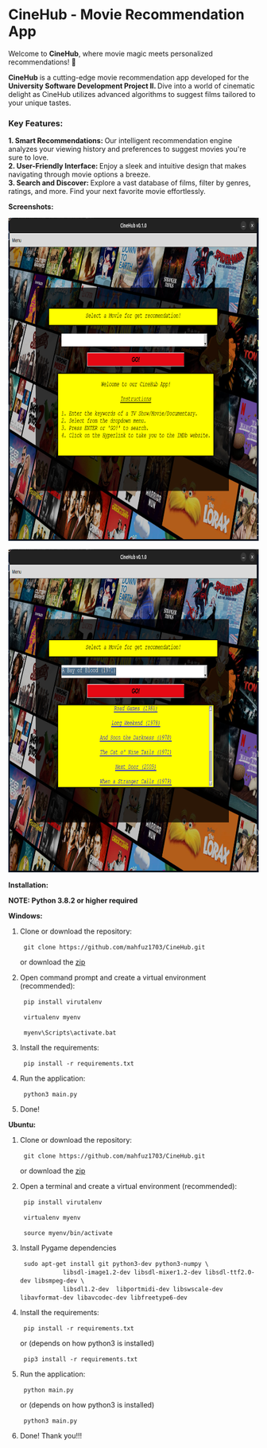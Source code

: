 <h1> CineHub - Movie Recommendation App </h1>

<p>Welcome to <b>CineHub</b>, where movie magic meets personalized recommendations! 🌟

<b>CineHub</b> is a cutting-edge movie recommendation app developed for the <b> University Software Development Project II. </b> Dive into a world of cinematic delight as CineHub utilizes advanced algorithms to suggest films tailored to your unique tastes.</p>

<h3>Key Features:</h3>
<p> <b> 1. Smart Recommendations: </b> Our intelligent recommendation engine analyzes your viewing history and preferences to suggest movies you're sure to love. <br>
<b> 2. User-Friendly Interface: </b>  Enjoy a sleek and intuitive design that makes navigating through movie options a breeze. <br>
<b> 3. Search and Discover: </b> Explore a vast database of films, filter by genres, ratings, and more. Find your next favorite movie effortlessly. </p>

<b> Screenshots: </b>
<p> <img src="./images/ss1.png" width=750 height=650> </img> </p>
<p> <img src="./images/ss2.png" width=750 height=650> </img> </p>


<b> Installation: </b>
<p> <b> NOTE: Python 3.8.2 or higher required </b> </p>
<p> <b> Windows: </b> </p>

<ol> 

<li> Clone or download the repository:
    <p> <code> git clone https://github.com/mahfuz1703/CineHub.git </code> </p>
    <p> or download the <a href="https://github.com/mahfuz1703/CineHub/archive/refs/heads/main.zip"> zip </a> </p>

</li>

<li> Open command prompt and create a virtual environment (recommended):
    <p> <code> pip install virutalenv </code></p>
    <p> <code> virtualenv myenv </code> </p>
    <p> <code> myenv\Scripts\activate.bat  </code></p>

</li>

<li> Install the requirements:

<p> <code> pip install -r requirements.txt </code> </p>

<li> Run the application:

<p> <code> python3 main.py </code> </p>

<li> Done! </li>

</ol>

<!-- <p> Alternatively, Windows users can simply download and run the executable from here: <a href=""> Download </a> </p> -->

<b> Ubuntu: </b>

<ol>
    <li> Clone or download the repository:
        <p> <code> git clone https://github.com/mahfuz1703/CineHub.git </code> </p>
        <p> or download the <a href="https://github.com/mahfuz1703/CineHub/archive/refs/heads/main.zip"> zip </a> </p>
    </li>
    <li> Open a terminal and create a virtual environment (recommended):
        <p> <code> pip install virutalenv </code></p>
        <p> <code> virtualenv myenv </code> </p>
        <p> <code> source myenv/bin/activate  </code></p>
    </li>
    <li> Install Pygame dependencies
        <p> <code> sudo apt-get install git python3-dev python3-numpy \
            libsdl-image1.2-dev libsdl-mixer1.2-dev libsdl-ttf2.0-dev libsmpeg-dev \
            libsdl1.2-dev  libportmidi-dev libswscale-dev libavformat-dev libavcodec-dev libfreetype6-dev </code></p>    
    </li> 
    <li> Install the requirements:
        <p> <code> pip install -r requirements.txt </code> </p>
        <p> or (depends on how python3 is installed) </p>
        <p> <code> pip3 install -r requirements.txt </code></p>
    </li>
    <li> Run the application:
        <p> <code> python main.py </code> </p>
        <p> or (depends on how python3 is installed)</p>
        <p> <code> python3 main.py </code>  </p>
    </li>
    <li> 
        Done! Thank you!!!
     </li>
</ol>
